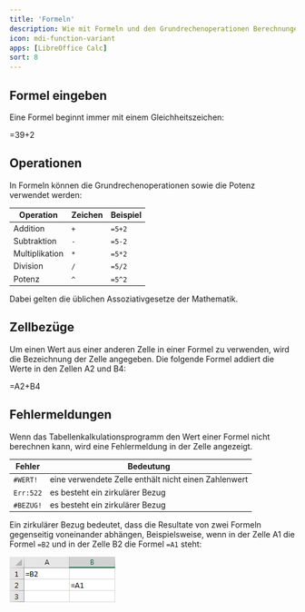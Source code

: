 ```yaml
---
title: 'Formeln'
description: Wie mit Formeln und den Grundrechenoperationen Berechnungen durchgeführt werden können.
icon: mdi-function-variant
apps: [LibreOffice Calc]
sort: 8
---
```





## Formel eingeben

Eine Formel beginnt immer mit einem Gleichheitszeichen:

<ExcelBox>=39+2</ExcelBox>

## Operationen

In Formeln können die Grundrechenoperationen sowie die Potenz verwendet werden:

| Operation      | Zeichen | Beispiel |
| -------------- | ------- | -------- |
| Addition       | `+`     | `=5+2`   |
| Subtraktion    | `-`     | `=5-2`   |
| Multiplikation | `*`     | `=5*2`   |
| Division       | `/`     | `=5/2`   |
| Potenz         | `^`     | `=5^2`   |

Dabei gelten die üblichen Assoziativgesetze der Mathematik.

## Zellbezüge

Um einen Wert aus einer anderen Zelle in einer Formel zu verwenden, wird die Bezeichnung der Zelle angegeben. Die folgende Formel addiert die Werte in den Zellen A2 und B4:

<ExcelBox>=A2+B4</ExcelBox>

## Fehlermeldungen

Wenn das Tabellenkalkulationsprogramm den Wert einer Formel nicht berechnen kann, wird eine Fehlermeldung in der Zelle angezeigt.

| Fehler    | Bedeutung                                            |
| --------- | ---------------------------------------------------- |
| `#WERT!`  | eine verwendete Zelle enthält nicht einen Zahlenwert |
| `Err:522` | es besteht ein zirkulärer Bezug                      |
| `#BEZUG!` | es besteht ein zirkulärer Bezug                      |

Ein zirkulärer Bezug bedeutet, dass die Resultate von zwei Formeln gegenseitig voneinander abhängen, Beispielsweise, wenn in der Zelle A1 die Formel `=B2` und in der Zelle B2 die Formel `=A1` steht:

![Hier liegt ein Zirkelbezug vor](./circular-reference.png)
